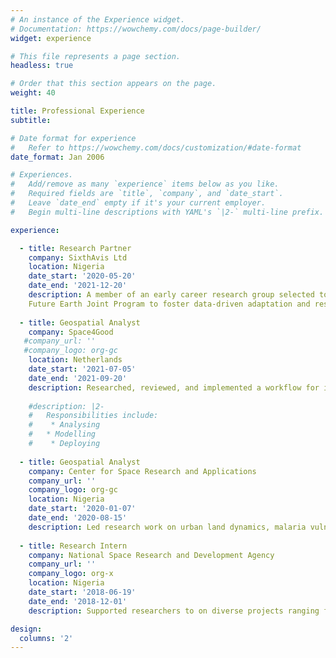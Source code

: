 ```yaml
---
# An instance of the Experience widget.
# Documentation: https://wowchemy.com/docs/page-builder/
widget: experience

# This file represents a page section.
headless: true

# Order that this section appears on the page.
weight: 40

title: Professional Experience
subtitle:

# Date format for experience
#   Refer to https://wowchemy.com/docs/customization/#date-format
date_format: Jan 2006

# Experiences.
#   Add/remove as many `experience` items below as you like.
#   Required fields are `title`, `company`, and `date_start`.
#   Leave `date_end` empty if it's your current employer.
#   Begin multi-line descriptions with YAML's `|2-` multi-line prefix.

experience:

  - title: Research Partner
    company: SixthAvis Ltd
    location: Nigeria
    date_start: '2020-05-20'
    date_end: '2021-12-20'
    description: A member of an early career research group selected to develop the EARWAC dashboard, a research demonstrator funded by the European Space Agency
    Future Earth Joint Program to foster data-driven adaptation and resilience against coastal multi-hazards in the West African coast
    
  - title: Geospatial Analyst
    company: Space4Good
   #company_url: ''
   #company_logo: org-gc
    location: Netherlands
    date_start: '2021-07-05'
    date_end: '2021-09-20'
    description: Researched, reviewed, and implemented a workflow for individual tree-top identification and extracted their corresponding crowns from Aerial imageries using the one-stage object detector, RetinaNet
    
    #description: |2-
    #   Responsibilities include:
    #    * Analysing
    #   * Modelling
    #    * Deploying
    
  - title: Geospatial Analyst
    company: Center for Space Research and Applications
    company_url: ''
    company_logo: org-gc
    location: Nigeria
    date_start: '2020-01-07'
    date_end: '2020-08-15'
    description: Led research work on urban land dynamics, malaria vulnerability mapping using multi-criteria decision analysis, visual analysis of seasonal sea-surface temperature change
    
  - title: Research Intern
    company: National Space Research and Development Agency
    company_url: ''
    company_logo: org-x
    location: Nigeria
    date_start: '2018-06-19'
    date_end: '2018-12-01'
    description: Supported researchers to on diverse projects ranging from Urban Heat Islands, Drought and Flooding, Disease Mapping and Geomorphology. Participated, taught, and supported in organizing the monthly Remote Sensing and GIS Training hosted by the Agency in partnership with other organizations and new interns

design:
  columns: '2'
---
```

